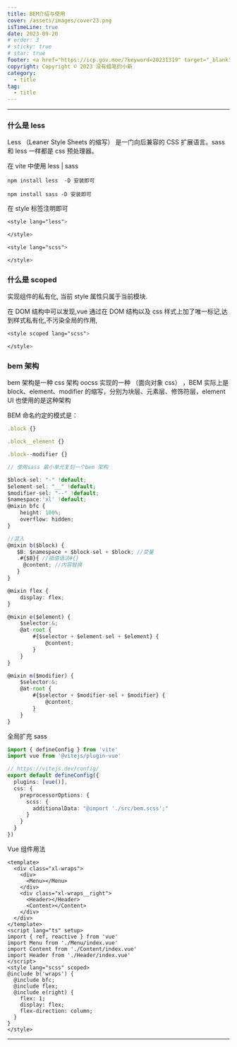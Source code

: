 ```yaml
---
title: BEM介绍与使用
cover: /assets/images/cover23.png
isTimeLine: true
date: 2023-09-20
# order: 3
# sticky: true
# star: true
footer: <a href="https://icp.gov.moe/?keyword=20231319" target="_blank">萌 ICP 备 20231319 号</a>
copyright: Copyright © 2023 没有蜡笔的小新
category:
  - title
tag:
  - title
---
```


---

### 什么是 less

Less （Leaner Style Sheets 的缩写） 是一门向后兼容的 CSS 扩展语言。sass 和 less 一样都是 css 预处理器。

在 vite 中使用 less | sass

```shell
npm install less  -D 安装即可

npm install sass -D 安装即可
```

在 style 标签注明即可

```css
<style lang="less">

</style>
```

```css
<style lang="scss">

</style>
```

### 什么是 scoped

实现组件的私有化, 当前 style 属性只属于当前模块.

在 DOM 结构中可以发现,vue 通过在 DOM 结构以及 css 样式上加了唯一标记,达到样式私有化,不污染全局的作用,

```css
<style scoped lang="scss">

</style>
```

### bem 架构

bem 架构是一种 css 架构 oocss 实现的一种 （面向对象 css） ，BEM 实际上是 block、element、modifier 的缩写，分别为块层、元素层、修饰符层，element UI 也使用的是这种架构

BEM 命名约定的模式是：

```ts
.block {}

.block__element {}

.block--modifier {}

// 使用sass 最小单元复刻一个bem 架构

$block-sel: "-" !default;
$element-sel: "__" !default;
$modifier-sel: "--" !default;
$namespace:'xl' !default;
@mixin bfc {
    height: 100%;
    overflow: hidden;
}

//混入
@mixin b($block) {
   $B: $namespace + $block-sel + $block; //变量
   .#{$B}{ //插值语法#{}
     @content; //内容替换
   }
}

@mixin flex {
    display: flex;
}

@mixin e($element) {
    $selector:&;
    @at-root {
        #{$selector + $element-sel + $element} {
            @content;
        }
    }
}

@mixin m($modifier) {
    $selector:&;
    @at-root {
        #{$selector + $modifier-sel + $modifier} {
            @content;
        }
    }
}

```

全局扩充 sass

```ts
import { defineConfig } from 'vite'
import vue from '@vitejs/plugin-vue'

// https://vitejs.dev/config/
export default defineConfig({
  plugins: [vue()],
  css: {
    preprocessorOptions: {
      scss: {
        additionalData: "@import './src/bem.scss';"
      }
    }
  }
})
```

Vue 组件用法

```vue
<template>
  <div class="xl-wraps">
    <div>
      <Menu></Menu>
    </div>
    <div class="xl-wraps__right">
      <Header></Header>
      <Content></Content>
    </div>
  </div>
</template>
<script lang="ts" setup>
import { ref, reactive } from 'vue'
import Menu from './Menu/index.vue'
import Content from './Content/index.vue'
import Header from './Header/index.vue'
</script>
<style lang="scss" scoped>
@include b('wraps') {
  @include bfc;
  @include flex;
  @include e(right) {
    flex: 1;
    display: flex;
    flex-direction: column;
  }
}
</style>
```

---
